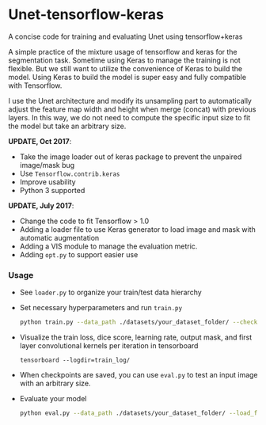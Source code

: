 # Unet-tensorflow-keras
A concise code for training and evaluating Unet using tensorflow+keras 

A simple practice of the mixture usage of tensorflow and keras for the segmentation task. 
Sometime using Keras to manage the training is not flexible. But we still want to utilize the convenience of Keras to build the model.
Using Keras to build the model is super easy and fully compatible with Tensorflow. 

I use the Unet architecture and modify its unsampling part to automatically adjust the feature map width and height when merge (concat) with previous layers. In this way, we do not need to compute the specific input size to fit the model but take an arbitrary size. 


**UPDATE, Oct 2017**: 
  - Take the image loader out of keras package to prevent the unpaired image/mask bug
  - Use `Tensorflow.contrib.keras` 
  - Improve usability
  - Python 3 supported

**UPDATE, July 2017**: 
  - Change the code to fit Tensorflow > 1.0 
  - Adding a loader file to use Keras generator to load image and mask with automatic augmentation
  - Adding a VIS module to manage the evaluation metric.
  - Adding `opt.py` to support easier use

### Usage
- See `loader.py` to organize your train/test data hierarchy 
- Set necessary hyperparameters and run `train.py` 

  ```bash
  python train.py --data_path ./datasets/your_dataset_folder/ --checkpoint_path ./checkpoints/unet_example/
  ``` 
- Visualize the train loss, dice score, learning rate, output mask, and first layer convolutional kernels per iteration in tensorboard

  ```
  tensorboard --logdir=train_log/
  ``` 
- When checkpoints are saved, you can use `eval.py` to test an input image with an arbitrary size.

- Evaluate your model
  ```bash
  python eval.py --data_path ./datasets/your_dataset_folder/ --load_from_checkpoint ./checkpoints/unet_example/model-0 --batch_size 1
  ```
